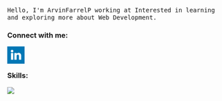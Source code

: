 <p>
  <samp>
    Hello, I'm ArvinFarrelP working at Interested in learning and exploring more about Web Development. 
  </samp>
</p>

### Connect with me:
<a href="https://www.linkedin.com/mwlite/in/arvin-farrel-pramuditya-477301233">
  <img align="left" alt="ArvinFarrelP Linkdin" width="40px" src="https://raw.githubusercontent.com/edent/SuperTinyIcons/099dc12b59179d07d534069bc8551718f786d91a/images/svg/linkedin.svg" />
</a><br></br>


### Skills:
<p align="left"> <!--left,center-->
  <a href="https://skillicons.dev">
    <img src="https://skillicons.dev/icons?i=linux,bash,cpp"/>
  </a>
</p><br></br>

